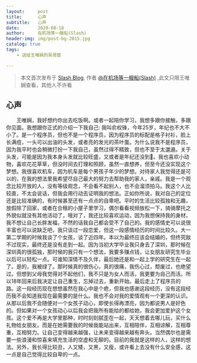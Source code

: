 ```yaml
---
layout:     post
title:      心声
subtitle:   心声
date:       2020-08-18
author:     在机场等一艘船(Slash)
header-img: img/post-bg-2015.jpg
catalog: true
tags:
    - 送给王唯娴的吴哥窟

---
```


> 本文首次发布于 [Slash Blog](http://yuquanfeng.github.io), 作者 [@在机场等一艘船(Slash)](http://github.com/yuquanfeng) ,此文只限王唯娴查看，其他人不许看

## 心声

<p style="text-indent:2em">王唯娴，我好想约你出去吃饭啊。或者一起陪你学习，我想多跟你接触，多跟你见面。我想跟你正式的介绍一下我自己:
我叫俞权锋，今年25岁，年纪也不大不小了。是一个程序员，但也不是一个程序员，因为程序员的标配是格子衬衫，脸上长满痘，一头可以出油的头发，或者亮的发光的茶叶蛋。为什么说我不是程序员，因为我平时也会稍微打扮一下我自己，虽然过得不精致，但也不至于太邋遢。关于头发，可能是因为我本身头发就比较旺盛，又或者是年纪还没到🤣。我也喜欢小动物，喜欢花花草草，但没时间去打理和照顾，虽然一直想养，但至今还没实现这个梦想。我很喜欢机车，因为机车是每个男孩子年少的梦想。对待家人我觉得还是可以的，在我的想法里我希望尽自己最大的努力去帮助我的家人，亲戚。我是一个观念比较开放的人，没有等级观念，不会看不起别人，也不会溜须拍马。我这个人比较直，不太会说话，但我会用行动去证明我的想法。正如你所说，我对自己的定位还是比较准确的，有时候甚至还有一点点的自卑吧。平时的生活比较孤独和无趣，放假除了回家，或者在合租的小屋子里学习，偶尔看看视频放松一下，骑骑摩托之外貌似就没有其他活动了，哦对了，我还比较喜欢运动，因为我想保持我的身材，我不想让自己长胖发福，不然的话我自己都会受不了自己的。我的感情史可以说很丰富也可以说缺乏吧，我只谈过一段恋爱，但这一段感情经历的时间比较久。大一第二学期的时候我谈了个女孩，谈了近四年。本以为最终应该会结婚的，但终究敌不过现实，最终还是没有走到一起。因为当初大学毕业我只身去了深圳，那时候在深圳真的很孤独，那时候的我只有一个想法，我要多赚点钱，让女朋友研究生毕业以后可以轻松一点。可谁知深情不及久伴，最后她还是和一起上学的研究生在一起了。是的，我被绿了。那时候真的很伤心，真的很痛，我伤心过，颓废过，也绝望过。但想到父母我觉得对不起他们，我不只是为女人而活，我更要为自己而活。所以18年回来后我决定让自己重生，忘掉过去，重新开始。最后走上了程序员的路。这一段经历现在想想虽然在我心中是个疤，但我也感谢这段经历，没有这段经历我不会知道我现在最需要的是什么。我也不会对我的爱情观有一个更深的认识。从那以后我不会随便对一个女孩子动心，即使长得再漂亮，因为都说男人是好色的。但如果对一个女孩动心以后我会把我所有能给的都给她，我会更加爱护这个女孩。这个爱不再是大学里那种，时时刻刻腻歪在一起，天天想着去哪儿玩，买什么礼物给女朋友。而是在她需要我的时候我能站出来，互相陪伴，互相谅解，互相尊重，互相努力。让自己变得越来越强，让未来变得越来越有奔头。当然偶尔也是需要一些浪漫和惊喜来填充生活的空虚和无聊的。目前的我就是这样的人，这样的想法。另外，我长得比较丑，人又矮，又黑，又瘦，或许看上去没有什么安全感，这一点是自己觉得比较自卑的一点。</p>